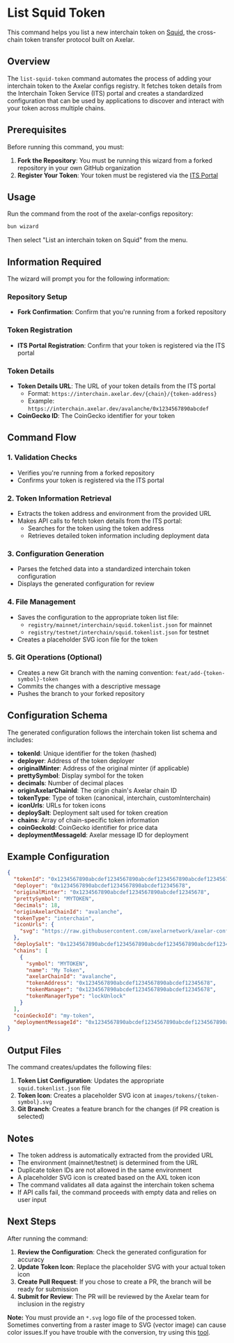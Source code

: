 # List Squid Token

This command helps you list a new interchain token on [Squid](https://app.squidrouter.com/), the cross-chain token transfer protocol built on Axelar.

## Overview

The `list-squid-token` command automates the process of adding your interchain token to the Axelar configs registry. It fetches token details from the Interchain Token Service (ITS) portal and creates a standardized configuration that can be used by applications to discover and interact with your token across multiple chains.

## Prerequisites

Before running this command, you must:

1. **Fork the Repository**: You must be running this wizard from a forked repository in your own GitHub organization
2. **Register Your Token**: Your token must be registered via the [ITS Portal](https://interchain.axelar.dev/)

## Usage

Run the command from the root of the axelar-configs repository:

```bash
bun wizard
```

Then select "List an interchain token on Squid" from the menu.

## Information Required

The wizard will prompt you for the following information:

### Repository Setup

- **Fork Confirmation**: Confirm that you're running from a forked repository

### Token Registration

- **ITS Portal Registration**: Confirm that your token is registered via the ITS portal

### Token Details

- **Token Details URL**: The URL of your token details from the ITS portal
  - Format: `https://interchain.axelar.dev/{chain}/{token-address}`
  - Example: `https://interchain.axelar.dev/avalanche/0x1234567890abcdef`
- **CoinGecko ID**: The CoinGecko identifier for your token

## Command Flow

### 1. Validation Checks

- Verifies you're running from a forked repository
- Confirms your token is registered via the ITS portal

### 2. Token Information Retrieval

- Extracts the token address and environment from the provided URL
- Makes API calls to fetch token details from the ITS portal:
  - Searches for the token using the token address
  - Retrieves detailed token information including deployment data

### 3. Configuration Generation

- Parses the fetched data into a standardized interchain token configuration
- Displays the generated configuration for review

### 4. File Management

- Saves the configuration to the appropriate token list file:
  - `registry/mainnet/interchain/squid.tokenlist.json` for mainnet
  - `registry/testnet/interchain/squid.tokenlist.json` for testnet
- Creates a placeholder SVG icon file for the token

### 5. Git Operations (Optional)

- Creates a new Git branch with the naming convention: `feat/add-{token-symbol}-token`
- Commits the changes with a descriptive message
- Pushes the branch to your forked repository

## Configuration Schema

The generated configuration follows the interchain token list schema and includes:

- **tokenId**: Unique identifier for the token (hashed)
- **deployer**: Address of the token deployer
- **originalMinter**: Address of the original minter (if applicable)
- **prettySymbol**: Display symbol for the token
- **decimals**: Number of decimal places
- **originAxelarChainId**: The origin chain's Axelar chain ID
- **tokenType**: Type of token (canonical, interchain, customInterchain)
- **iconUrls**: URLs for token icons
- **deploySalt**: Deployment salt used for token creation
- **chains**: Array of chain-specific token information
- **coinGeckoId**: CoinGecko identifier for price data
- **deploymentMessageId**: Axelar message ID for deployment

## Example Configuration

```json
{
  "tokenId": "0x1234567890abcdef1234567890abcdef1234567890abcdef1234567890abcdef",
  "deployer": "0x1234567890abcdef1234567890abcdef12345678",
  "originalMinter": "0x1234567890abcdef1234567890abcdef12345678",
  "prettySymbol": "MYTOKEN",
  "decimals": 18,
  "originAxelarChainId": "avalanche",
  "tokenType": "interchain",
  "iconUrls": {
    "svg": "https://raw.githubusercontent.com/axelarnetwork/axelar-configs/main/images/tokens/mytoken.svg"
  },
  "deploySalt": "0x1234567890abcdef1234567890abcdef1234567890abcdef1234567890abcdef",
  "chains": [
    {
      "symbol": "MYTOKEN",
      "name": "My Token",
      "axelarChainId": "avalanche",
      "tokenAddress": "0x1234567890abcdef1234567890abcdef12345678",
      "tokenManager": "0x1234567890abcdef1234567890abcdef12345678",
      "tokenManagerType": "lockUnlock"
    }
  ],
  "coinGeckoId": "my-token",
  "deploymentMessageId": "0x1234567890abcdef1234567890abcdef1234567890abcdef1234567890abcdef"
}
```

## Output Files

The command creates/updates the following files:

1. **Token List Configuration**: Updates the appropriate `squid.tokenlist.json` file
2. **Token Icon**: Creates a placeholder SVG icon at `images/tokens/{token-symbol}.svg`
3. **Git Branch**: Creates a feature branch for the changes (if PR creation is selected)

## Notes

- The token address is automatically extracted from the provided URL
- The environment (mainnet/testnet) is determined from the URL
- Duplicate token IDs are not allowed in the same environment
- A placeholder SVG icon is created based on the AXL token icon
- The command validates all data against the interchain token schema
- If API calls fail, the command proceeds with empty data and relies on user input

## Next Steps

After running the command:

1. **Review the Configuration**: Check the generated configuration for accuracy
2. **Update Token Icon**: Replace the placeholder SVG with your actual token icon
3. **Create Pull Request**: If you chose to create a PR, the branch will be ready for submission
4. **Submit for Review**: The PR will be reviewed by the Axelar team for inclusion in the registry

**Note:** You must provide an `*.svg` logo file of the processed token. Sometimes converting from a raster image to SVG (vector image) can cause color issues.If you have trouble with the conversion, try using this [tool](https://www.adobe.com/express/feature/image/convert/jpg-to-svg).
